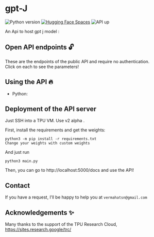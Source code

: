 # gpt-J
![Python version](https://img.shields.io/badge/python-3.7-blueviolet)
[![Hugging Face Spaces](https://img.shields.io/badge/%F0%9F%A4%97%20Hugging%20Face-Spaces-blue)](https://huggingface.co/spaces/vicgalle/gpt-j-api)
![API up](https://github.com/vicgalle/gpt-j-api/actions/workflows/test.yml/badge.svg)


An Api to host gpt j model :


## Open API endpoints 🔓

These are the endpoints of the public API and require no authentication.
Click on each to see the parameters!


## Using the API 🔥

* Python:


## Deployment of the API server

Just SSH into a TPU VM. Use v2 alpha .

First, install the requirements and get the weights:
```
python3 -m pip install -r requirements.txt
Change your weights with custom weights 
```

And just run
```
python3 main.py
```

Then, you can go to http://localhost:5000/docs and use the API!

## Contact

If you have a request, I'll be happy to help you at `vermahatsn@gmail.com`



## Acknowledgements ✨

Many thanks to the support of the TPU Research Cloud, https://sites.research.google/trc/
